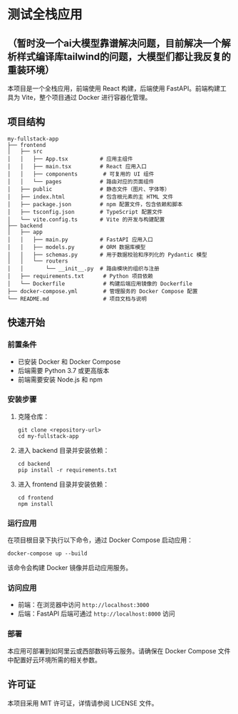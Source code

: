 # 测试全栈应用

## （暂时没一个ai大模型靠谱解决问题，目前解决一个解析样式编译库tailwind的问题，大模型们都让我反复的重装环境）

本项目是一个全栈应用，前端使用 React 构建，后端使用 FastAPI。前端构建工具为 Vite，整个项目通过 Docker 进行容器化管理。

## 项目结构

```
my-fullstack-app
├── frontend
│   ├── src
│   │   ├── App.tsx          # 应用主组件
│   │   ├── main.tsx         # React 应用入口
│   │   ├── components        # 可复用的 UI 组件
│   │   └── pages            # 路由对应的页面组件
│   ├── public               # 静态文件（图片、字体等）
│   ├── index.html           # 包含根元素的主 HTML 文件
│   ├── package.json         # npm 配置文件，包含依赖和脚本
│   ├── tsconfig.json        # TypeScript 配置文件
│   └── vite.config.ts       # Vite 的开发与构建配置
├── backend
│   ├── app
│   │   ├── main.py          # FastAPI 应用入口
│   │   ├── models.py        # ORM 数据库模型
│   │   ├── schemas.py       # 用于数据校验和序列化的 Pydantic 模型
│   │   └── routers
│   │       └── __init__.py  # 路由模块的组织与注册
│   ├── requirements.txt      # Python 项目依赖
│   └── Dockerfile            # 构建后端应用镜像的 Dockerfile
├── docker-compose.yml        # 管理服务的 Docker Compose 配置
└── README.md                 # 项目文档与说明
```

## 快速开始

### 前置条件

- 已安装 Docker 和 Docker Compose
- 后端需要 Python 3.7 或更高版本
- 前端需要安装 Node.js 和 npm

### 安装步骤

1. 克隆仓库：
   ```
   git clone <repository-url>
   cd my-fullstack-app
   ```

2. 进入 backend 目录并安装依赖：
   ```
   cd backend
   pip install -r requirements.txt
   ```

3. 进入 frontend 目录并安装依赖：
   ```
   cd frontend
   npm install
   ```

### 运行应用

在项目根目录下执行以下命令，通过 Docker Compose 启动应用：

```
docker-compose up --build
```

该命令会构建 Docker 镜像并启动应用服务。

### 访问应用

- 前端：在浏览器中访问 `http://localhost:3000`
- 后端：FastAPI 后端可通过 `http://localhost:8000` 访问

### 部署

本应用可部署到如阿里云或西部数码等云服务。请确保在 Docker Compose 文件中配置好云环境所需的相关参数。

## 许可证

本项目采用 MIT 许可证，详情请参阅 LICENSE 文件。
